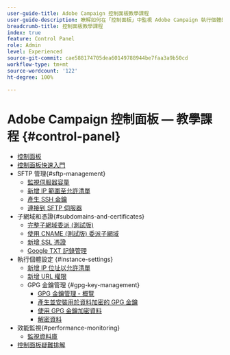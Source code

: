 ```yaml
---
user-guide-title: Adobe Campaign 控制面板教學課程
user-guide-description: 瞭解如何在「控制面板」中監視 Adobe Campaign 執行個體的主要資產以及執行管理任務。
breadcrumb-title: 控制面板教學課程
index: true
feature: Control Panel
role: Admin
level: Experienced
source-git-commit: cae588174705dea60149788944be7faa3a9b50cd
workflow-type: tm+mt
source-wordcount: '122'
ht-degree: 100%

---
```



# Adobe Campaign 控制面板 — 教學課程 {#control-panel}

+ [控制面板](/help/control-panel-tutorials/control-panel-overview.md)
+ [控制面板快速入門](/help/control-panel-tutorials/getting-started-with-the-control-panel.md)
+ SFTP 管理{#sftp-management}
   + [監視伺服器容量](/help/control-panel-tutorials/sftp-management/monitoring-server-capacity.md)
   + [新增 IP 範圍至允許清單](/help/control-panel-tutorials/sftp-management/adding-ip-range-to-allow-list.md)
   + [產生 SSH 金鑰](/help/control-panel-tutorials/sftp-management/generate-ssh-key.md)
   + [連接到 SFTP 伺服器](/help/control-panel-tutorials/sftp-management/connect-to-sftp-server.md)
+ 子網域和憑證{#subdomains-and-certificates}
   + [完整子網域委派 (測試版)](/help/control-panel-tutorials/subdomains-and-certificates/subdomain-delegation.md)
   + [使用 CNAME (測試版) 委派子網域](/help/control-panel-tutorials/subdomains-and-certificates/delegating-subdomains-using-cname.md)
   + [新增 SSL 憑證](/help/control-panel-tutorials/subdomains-and-certificates/adding-ssl-certificates.md)
   + [Google TXT 記錄管理](/help/control-panel-tutorials/subdomains-and-certificates/google-txt-record-management.md)
+ 執行個體設定 {#instance-settings}
   + [新增 IP 位址以允許清單](/help/control-panel-tutorials/instance-settings/ip-allow-listing.md)
   + [新增 URL 權限](/help/control-panel-tutorials/instance-settings/adding-url-permissions.md)
   + GPG 金鑰管理 {#gpg-key-management}
      + [GPG 金鑰管理 - 概覽](/help/control-panel-tutorials/instance-settings/gpg-key-management/gpg-key-management-overview.md)
      + [產生並安裝用於資料加密的 GPG 金鑰](/help/control-panel-tutorials/instance-settings/gpg-key-management/generating-and-installing-gpg-keys-for-data-encryption.md)
      + [使用 GPG 金鑰加密資料](/help/control-panel-tutorials/instance-settings/gpg-key-management/using-a-gpg-key-to-encrypt-data.md)
      + [解密資料](/help/control-panel-tutorials/instance-settings/gpg-key-management/decrypting-data.md)
+ 效能監視{#performance-monitoring}
   + [監視資料庫](/help/control-panel-tutorials/performance-monitoring/monitoring-databases.md)
+ [控制面板疑難排解](/help/control-panel-tutorials/trouble-shooting.md)
